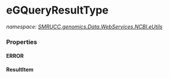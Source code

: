 ﻿# eGQueryResultType
_namespace: [SMRUCC.genomics.Data.WebServices.NCBI.eUtils](./index.md)_






### Properties

#### ERROR

#### ResultItem

